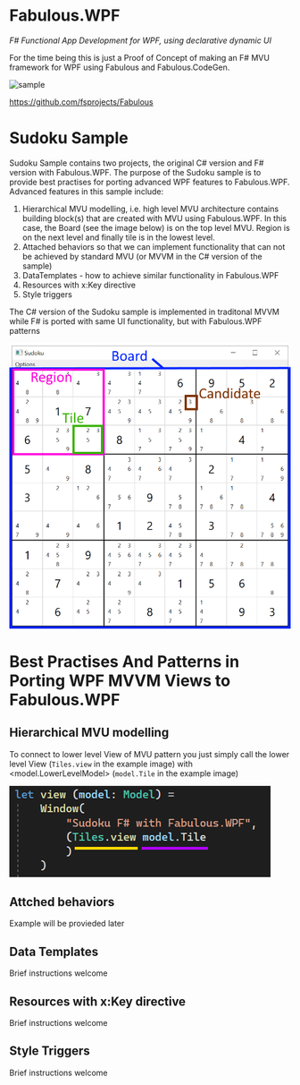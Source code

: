 Fabulous.WPF
=======

*F# Functional App Development for WPF, using declarative dynamic UI*

For the time being this is just a Proof of Concept of making an F# MVU framework for WPF using Fabulous and Fabulous.CodeGen.

![sample](https://user-images.githubusercontent.com/6429007/67047753-3a954d00-f133-11e9-88ca-10c2d7a370f1.gif)

https://github.com/fsprojects/Fabulous

# Sudoku Sample

Sudoku Sample contains two projects, the original C# version and F# version with Fabulous.WPF. The purpose of the Sudoku sample is to provide best practises for porting advanced WPF features to Fabulous.WPF. Advanced features in this sample include:
1. Hierarchical MVU modelling, i.e. high level MVU architecture contains building block(s) that are created with MVU using Fabulous.WPF. In this case, the Board (see the image below) is on the top level MVU. Region is on the next level and finally tile is in the lowest level.
2. Attached behaviors so that we can implement functionality that can not be achieved by standard MVU (or MVVM in the C# version of the sample)
3. DataTemplates - how to achieve similar functionality in Fabulous.WPF
4. Resources with x:Key directive
5. Style triggers

The C# version of the Sudoku sample is implemented in traditonal MVVM while F# is ported with same UI functionality, but with Fabulous.WPF patterns

![Sudoku terminology](DocResources/Sudoku%20domain%20model.png)

# Best Practises And Patterns in Porting WPF MVVM Views to Fabulous.WPF

## Hierarchical MVU modelling

To connect to lower level View of MVU pattern you just simply call the lower level View (`Tiles.view` in the example image) with <model.LowerLevelModel> (`model.Tile` in the example image)

![Hierarchical MVU](DocResources/Hierarchical%20MVU.png)

## Attched behaviors

Example will be provieded later

## Data Templates

Brief instructions welcome

## Resources with x:Key directive

Brief instructions welcome

## Style Triggers

Brief instructions welcome